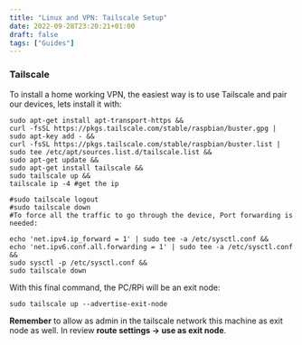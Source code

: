 ```yaml
---
title: "Linux and VPN: Tailscale Setup"
date: 2022-09-28T23:20:21+01:00
draft: false
tags: ["Guides"]
---
```


### Tailscale

To install a home working VPN, the easiest way is to use Tailscale and pair our devices, lets install it with:


```
sudo apt-get install apt-transport-https &&
curl -fsSL https://pkgs.tailscale.com/stable/raspbian/buster.gpg | sudo apt-key add - &&
curl -fsSL https://pkgs.tailscale.com/stable/raspbian/buster.list | sudo tee /etc/apt/sources.list.d/tailscale.list &&
sudo apt-get update &&
sudo apt-get install tailscale &&
sudo tailscale up &&
tailscale ip -4 #get the ip 

#sudo tailscale logout
#sudo tailscale down
#To force all the traffic to go through the device, Port forwarding is needed:
```

```
echo 'net.ipv4.ip_forward = 1' | sudo tee -a /etc/sysctl.conf &&
echo 'net.ipv6.conf.all.forwarding = 1' | sudo tee -a /etc/sysctl.conf &&
sudo sysctl -p /etc/sysctl.conf &&
sudo tailscale down
```

With this final command, the PC/RPi will be an exit node:


```
sudo tailscale up --advertise-exit-node
```

**Remember** to allow as admin in the tailscale network this machine as exit node as well. In review **route settings -> use as exit node**.

